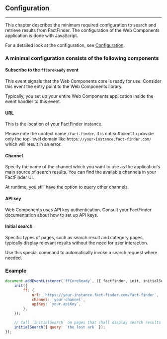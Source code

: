 ## Configuration

---
This chapter describes the minimum required configuration to search and retrieve results from FactFinder.
The configuration of the Web Components application is done with JavaScript.

For a detailed look at the configuration, see [Configuration](/api/5.x/core-configuration).


### A minimal configuration consists of the following components

#### Subscribe to the `ffCoreReady` event

This event signals that the Web Components core is ready for use.
Consider this event the entry point to the Web Components library.

Typically, you set up your entire Web Components application inside the event handler to this event.


#### URL

This is the location of your FactFinder instance.

Please note the context name `/fact-finder`.
It is not sufficient to provide only the top-level domain like `https://your-instance.fact-finder.com/` which will result in an error.


#### Channel

Specify the name of the channel which you want to use as the application's main source of search results.
You can find the available channels in your FactFinder UI.

At runtime, you still have the option to query other channels.


#### API key

Web Components uses API key authentication.
Consult your FactFinder documentation about how to set up API keys.


#### Initial search

Specific types of pages, such as search result and category pages, typically display relevant results without the need for user interaction.

Use this special command to automatically invoke a search request where needed.


### Example

```js
document.addEventListener(`ffCoreReady`, ({ factfinder, init, initialSearch }) => {
    init({
        ff: {
            url: `https://your-instance.fact-finder.com/fact-finder`,
            channel: `your-channel`,
            apiKey: `your.apiKey`,
        },
    });

    // Call `initialSearch` on pages that shall display search results automatically.
    initialSearch({ query: `the lost ark` });
});
```
